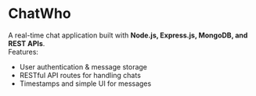 # ChatWho 

A real-time chat application built with **Node.js, Express.js, MongoDB, and REST APIs**.  
Features:
- User authentication & message storage
- RESTful API routes for handling chats
- Timestamps and simple UI for messages
